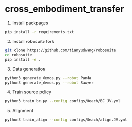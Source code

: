 # cross_embodiment_transfer

1. Install packpages
```bash
pip install -r requirements.txt
```
2. Install robosuite fork 
```bash
git clone https://github.com/tianyudwang/robosuite
cd robosuite
pip install -e .
```

3. Data generation
```bash
python3 generate_demos.py --robot Panda
python3 generate_demos.py --robot Sawyer
```

4. Train source policy
```bash
python3 train_bc.py --config configs/Reach/BC_JV.yml
```

5. Alignment
```bash
python3 train_align --config configs/Reach/align.JV.yml
```